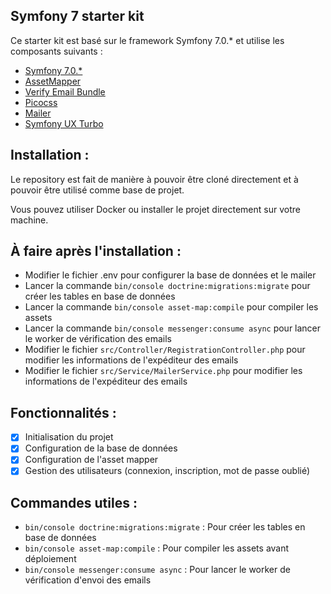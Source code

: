 ## Symfony 7 starter kit

Ce starter kit est basé sur le framework Symfony 7.0.* et utilise les composants suivants :

- [Symfony 7.0.*](https://symfony.com/)
- [AssetMapper](https://symfony.com/doc/current/frontend/asset_mapper.html)
- [Verify Email Bundle](https://github.com/symfonycasts/verify-email-bundle)
- [Picocss](https://picocss.com/docs/)
- [Mailer](https://symfony.com/doc/current/mailer.html)
- [Symfony UX Turbo](https://symfony.com/bundles/ux-turbo/current/index.html)

## Installation :

<p>Le repository est fait de manière à pouvoir être cloné directement et à pouvoir être utilisé comme base de projet.</p>
<p>Vous pouvez utiliser Docker ou installer le projet directement sur votre machine.</p>

## À faire après l'installation :

- Modifier le fichier .env pour configurer la base de données et le mailer
- Lancer la commande `bin/console doctrine:migrations:migrate` pour créer les tables en base de données
- Lancer la commande `bin/console asset-map:compile` pour compiler les assets
- Lancer la commande `bin/console messenger:consume async` pour lancer le worker de vérification des emails
- Modifier le fichier `src/Controller/RegistrationController.php` pour modifier les informations de l'expéditeur des
  emails
- Modifier le fichier `src/Service/MailerService.php` pour modifier les informations de l'expéditeur des
  emails

## Fonctionnalités :

- [x] Initialisation du projet
- [x] Configuration de la base de données
- [x] Configuration de l'asset mapper
- [x] Gestion des utilisateurs (connexion, inscription, mot de passe oublié)

## Commandes utiles :

- `bin/console doctrine:migrations:migrate` : Pour créer les tables en base de données
- `bin/console asset-map:compile` : Pour compiler les assets avant déploiement
- `bin/console messenger:consume async` : Pour lancer le worker de vérification d'envoi des emails



